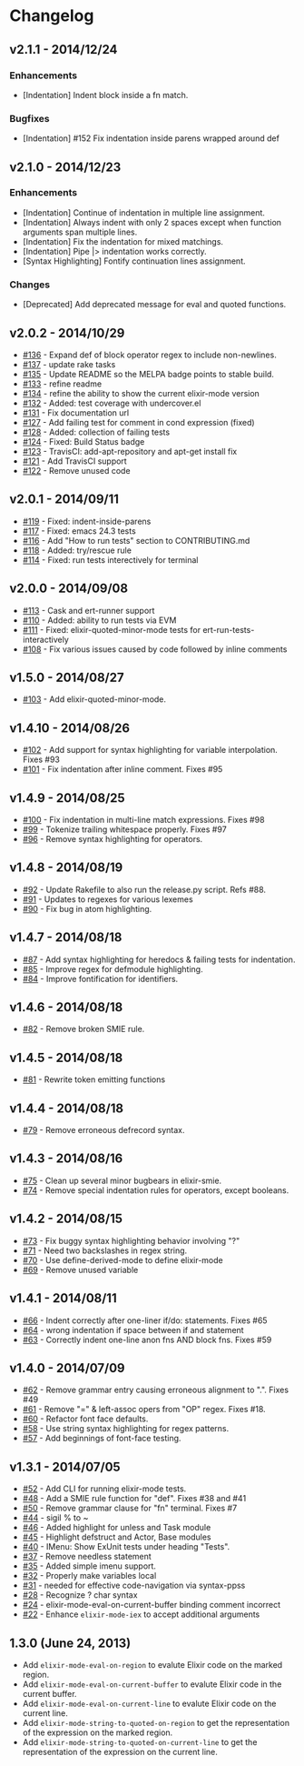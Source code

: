 # Changelog

## v2.1.1 - 2014/12/24

### Enhancements

  * [Indentation] Indent block inside a fn match.

### Bugfixes

  * [Indentation] #152 Fix indentation inside parens wrapped around def

## v2.1.0 - 2014/12/23

### Enhancements

  * [Indentation] Continue of indentation in multiple line assignment.
  * [Indentation] Always indent with only 2 spaces except when function arguments span multiple lines.
  * [Indentation] Fix the indentation for mixed matchings.
  * [Indentation] Pipe |> indentation works correctly.
  * [Syntax Highlighting] Fontify continuation lines assignment.

### Changes

  * [Deprecated] Add deprecated message for eval and quoted functions.

## v2.0.2 - 2014/10/29
  * [#136](https://github.com/elixir-lang/emacs-elixir/pull/136) - Expand def of block operator regex to include non-newlines.
  * [#137](https://github.com/elixir-lang/emacs-elixir/pull/137) - update rake tasks
  * [#135](https://github.com/elixir-lang/emacs-elixir/pull/135) - Update README so the MELPA badge points to stable build.
  * [#133](https://github.com/elixir-lang/emacs-elixir/pull/133) - refine readme
  * [#134](https://github.com/elixir-lang/emacs-elixir/pull/134) - refine the ability to show the current elixir-mode version
  * [#132](https://github.com/elixir-lang/emacs-elixir/pull/132) - Added: test coverage with undercover.el
  * [#131](https://github.com/elixir-lang/emacs-elixir/pull/131) - Fix documentation url
  * [#127](https://github.com/elixir-lang/emacs-elixir/pull/127) - Add failing test for comment in cond expression (fixed)
  * [#128](https://github.com/elixir-lang/emacs-elixir/pull/128) - Added: collection of failing tests
  * [#124](https://github.com/elixir-lang/emacs-elixir/pull/124) - Fixed: Build Status badge
  * [#123](https://github.com/elixir-lang/emacs-elixir/pull/123) - TravisCI: add-apt-repository and apt-get install fix
  * [#121](https://github.com/elixir-lang/emacs-elixir/pull/121) - Add TravisCI support
  * [#122](https://github.com/elixir-lang/emacs-elixir/pull/122) - Remove unused code

## v2.0.1 - 2014/09/11
  * [#119](https://github.com/elixir-lang/emacs-elixir/pull/119) - Fixed: indent-inside-parens
  * [#117](https://github.com/elixir-lang/emacs-elixir/pull/117) - Fixed: emacs 24.3 tests
  * [#116](https://github.com/elixir-lang/emacs-elixir/pull/116) - Add "How to run tests" section to CONTRIBUTING.md
  * [#118](https://github.com/elixir-lang/emacs-elixir/pull/118) - Added: try/rescue rule
  * [#114](https://github.com/elixir-lang/emacs-elixir/pull/114) - Fixed: run tests interectively for terminal

## v2.0.0 - 2014/09/08
  * [#113](https://github.com/elixir-lang/emacs-elixir/pull/113) - Cask and ert-runner support
  * [#110](https://github.com/elixir-lang/emacs-elixir/pull/110) - Added: ability to run tests via EVM
  * [#111](https://github.com/elixir-lang/emacs-elixir/pull/111) - Fixed: elixir-quoted-minor-mode tests for ert-run-tests-interactively
  * [#108](https://github.com/elixir-lang/emacs-elixir/pull/108) - Fix various issues caused by code followed by inline comments

## v1.5.0 - 2014/08/27
  * [#103](https://github.com/elixir-lang/emacs-elixir/pull/103) - Add elixir-quoted-minor-mode.

## v1.4.10 - 2014/08/26
  * [#102](https://github.com/elixir-lang/emacs-elixir/pull/102) - Add support for syntax highlighting for variable interpolation. Fixes #93
  * [#101](https://github.com/elixir-lang/emacs-elixir/pull/101) - Fix indentation after inline comment. Fixes #95

## v1.4.9 - 2014/08/25
  * [#100](https://github.com/elixir-lang/emacs-elixir/pull/100) - Fix indentation in multi-line match expressions. Fixes #98
  * [#99](https://github.com/elixir-lang/emacs-elixir/pull/99) - Tokenize trailing whitespace properly. Fixes #97
  * [#96](https://github.com/elixir-lang/emacs-elixir/pull/96) - Remove syntax highlighting for operators.

## v1.4.8 - 2014/08/19
  * [#92](https://github.com/elixir-lang/emacs-elixir/pull/92) - Update Rakefile to also run the release.py script. Refs #88.
  * [#91](https://github.com/elixir-lang/emacs-elixir/pull/91) - Updates to regexes for various lexemes
  * [#90](https://github.com/elixir-lang/emacs-elixir/pull/90) - Fix bug in atom highlighting.

## v1.4.7 - 2014/08/18
  * [#87](https://github.com/elixir-lang/emacs-elixir/pull/87) - Add syntax highlighting for heredocs & failing tests for indentation.
  * [#85](https://github.com/elixir-lang/emacs-elixir/pull/85) - Improve regex for defmodule highlighting.
  * [#84](https://github.com/elixir-lang/emacs-elixir/pull/84) - Improve fontification for identifiers.

## v1.4.6 - 2014/08/18
  * [#82](https://github.com/elixir-lang/emacs-elixir/pull/82) - Remove broken SMIE rule.

## v1.4.5 - 2014/08/18
  * [#81](https://github.com/elixir-lang/emacs-elixir/pull/81) - Rewrite token emitting functions

## v1.4.4 - 2014/08/18
  * [#79](https://github.com/elixir-lang/emacs-elixir/pull/79) - Remove erroneous defrecord syntax.

## v1.4.3 - 2014/08/16
  * [#75](https://github.com/elixir-lang/emacs-elixir/pull/75) - Clean up several minor bugbears in elixir-smie.
  * [#74](https://github.com/elixir-lang/emacs-elixir/pull/74) - Remove special indentation rules for operators, except booleans.

## v1.4.2 - 2014/08/15
  * [#73](https://github.com/elixir-lang/emacs-elixir/pull/73) - Fix buggy syntax highlighting behavior involving "?"
  * [#71](https://github.com/elixir-lang/emacs-elixir/pull/71) - Need two backslashes in regex string.
  * [#70](https://github.com/elixir-lang/emacs-elixir/pull/70) - Use define-derived-mode to define elixir-mode
  * [#69](https://github.com/elixir-lang/emacs-elixir/pull/69) - Remove unused variable

## v1.4.1 - 2014/08/11
  * [#66](https://github.com/elixir-lang/emacs-elixir/pull/66) - Indent correctly after one-liner if/do: statements. Fixes #65
  * [#64](https://github.com/elixir-lang/emacs-elixir/pull/64) - wrong indentation if space between if and statement
  * [#63](https://github.com/elixir-lang/emacs-elixir/pull/63) - Correctly indent one-line anon fns AND block fns. Fixes #59

## v1.4.0 - 2014/07/09
  * [#62](https://github.com/elixir-lang/emacs-elixir/pull/62) - Remove grammar entry causing erroneous alignment to ".". Fixes #49
  * [#61](https://github.com/elixir-lang/emacs-elixir/pull/61) - Remove "=" & left-assoc opers from "OP" regex. Fixes #18.
  * [#60](https://github.com/elixir-lang/emacs-elixir/pull/60) - Refactor font face defaults.
  * [#58](https://github.com/elixir-lang/emacs-elixir/pull/58) - Use string syntax highlighting for regex patterns.
  * [#57](https://github.com/elixir-lang/emacs-elixir/pull/57) - Add beginnings of font-face testing.

## v1.3.1 - 2014/07/05
  * [#52](https://github.com/elixir-lang/emacs-elixir/pull/52) - Add CLI for running elixir-mode tests.
  * [#48](https://github.com/elixir-lang/emacs-elixir/pull/48) - Add a SMIE rule function for "def". Fixes #38 and #41
  * [#50](https://github.com/elixir-lang/emacs-elixir/pull/50) - Remove grammar clause for "fn" terminal. Fixes #7
  * [#44](https://github.com/elixir-lang/emacs-elixir/pull/44) - sigil % to ~
  * [#46](https://github.com/elixir-lang/emacs-elixir/pull/46) - Added highlight for unless and Task module
  * [#45](https://github.com/elixir-lang/emacs-elixir/pull/45) - Highlight defstruct and Actor, Base modules
  * [#40](https://github.com/elixir-lang/emacs-elixir/pull/40) - IMenu: Show ExUnit tests under heading "Tests".
  * [#37](https://github.com/elixir-lang/emacs-elixir/pull/37) - Remove needless statement
  * [#35](https://github.com/elixir-lang/emacs-elixir/pull/35) - Added simple imenu support.
  * [#32](https://github.com/elixir-lang/emacs-elixir/pull/32) - Properly make variables local
  * [#31](https://github.com/elixir-lang/emacs-elixir/pull/31) - needed for effective code-navigation via syntax-ppss
  * [#28](https://github.com/elixir-lang/emacs-elixir/pull/28) - Recognize ? char syntax
  * [#24](https://github.com/elixir-lang/emacs-elixir/pull/24) - elixir-mode-eval-on-current-buffer binding comment incorrect
  * [#22](https://github.com/elixir-lang/emacs-elixir/pull/22) - Enhance `elixir-mode-iex` to accept additional arguments

## 1.3.0 (June 24, 2013)
  * Add `elixir-mode-eval-on-region` to evalute Elixir code on the
  marked region.
  * Add `elixir-mode-eval-on-current-buffer` to evalute Elixir code in the current buffer.
  * Add `elixir-mode-eval-on-current-line` to evalute Elixir code on the current line.
  * Add `elixir-mode-string-to-quoted-on-region` to get the representation of the expression on the marked region.
  * Add `elixir-mode-string-to-quoted-on-current-line` to get the
  representation of the expression on the current line.
